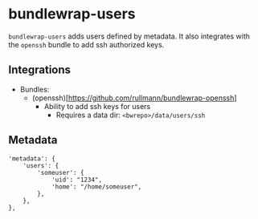 # bundlewrap-users

`bundlewrap-users` adds users defined by metadata.
It also integrates with the `openssh` bundle to add ssh authorized keys.

## Integrations

* Bundles:
  * (openssh)[https://github.com/rullmann/bundlewrap-openssh]
    * Ability to add ssh keys for users
      * Requires a data dir: `<bwrepo>/data/users/ssh`

## Metadata

    'metadata': {
        'users': {
            'someuser': {
                'uid': "1234",
                'home': "/home/someuser",
            },
        },
    },

